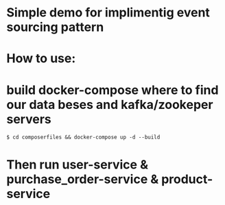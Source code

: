 # Simple demo for implimentig event sourcing pattern

# How to use:

# build docker-compose where to find our data beses and kafka/zookeper servers

	$ cd composerfiles && docker-compose up -d --build

# Then run user-service & purchase_order-service & product-service
